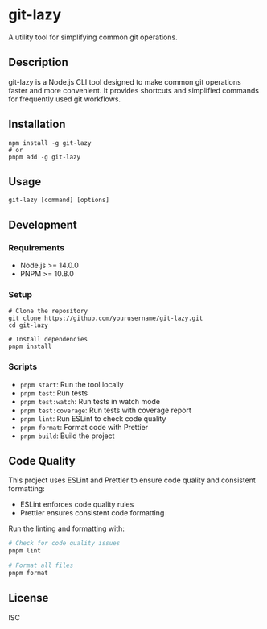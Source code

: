 # git-lazy

A utility tool for simplifying common git operations.

## Description

git-lazy is a Node.js CLI tool designed to make common git operations faster and more convenient. It provides shortcuts and simplified commands for frequently used git workflows.

## Installation

```
npm install -g git-lazy
# or
pnpm add -g git-lazy
```

## Usage

```
git-lazy [command] [options]
```

## Development

### Requirements

- Node.js >= 14.0.0
- PNPM >= 10.8.0

### Setup

```
# Clone the repository
git clone https://github.com/yourusername/git-lazy.git
cd git-lazy

# Install dependencies
pnpm install
```

### Scripts

- `pnpm start`: Run the tool locally
- `pnpm test`: Run tests
- `pnpm test:watch`: Run tests in watch mode
- `pnpm test:coverage`: Run tests with coverage report
- `pnpm lint`: Run ESLint to check code quality
- `pnpm format`: Format code with Prettier
- `pnpm build`: Build the project

## Code Quality

This project uses ESLint and Prettier to ensure code quality and consistent formatting:

- ESLint enforces code quality rules
- Prettier ensures consistent code formatting

Run the linting and formatting with:

```bash
# Check for code quality issues
pnpm lint

# Format all files
pnpm format
```

## License

ISC
